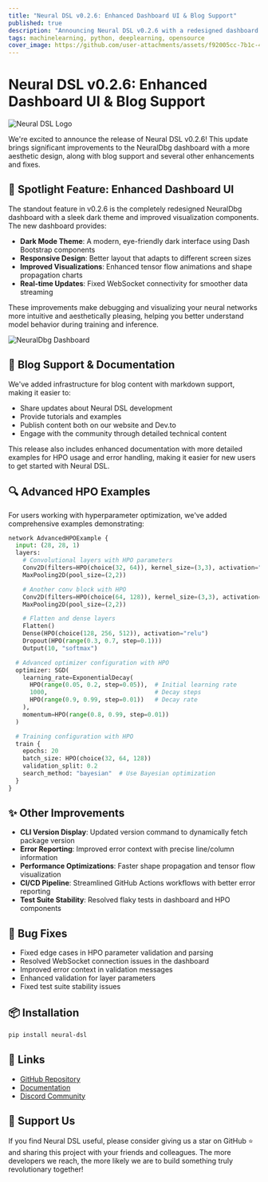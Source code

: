 ```yaml
---
title: "Neural DSL v0.2.6: Enhanced Dashboard UI & Blog Support"
published: true
description: "Announcing Neural DSL v0.2.6 with a redesigned dashboard featuring a sleek dark theme, blog support infrastructure, and improved error reporting."
tags: machinelearning, python, deeplearning, opensource
cover_image: https://github.com/user-attachments/assets/f92005cc-7b1c-4020-aec6-0e6922c36b1b
---
```


# Neural DSL v0.2.6: Enhanced Dashboard UI & Blog Support

![Neural DSL Logo](https://github.com/user-attachments/assets/f92005cc-7b1c-4020-aec6-0e6922c36b1b)

We're excited to announce the release of Neural DSL v0.2.6! This update brings significant improvements to the NeuralDbg dashboard with a more aesthetic design, along with blog support and several other enhancements and fixes.

## 🚀 Spotlight Feature: Enhanced Dashboard UI

The standout feature in v0.2.6 is the completely redesigned NeuralDbg dashboard with a sleek dark theme and improved visualization components. The new dashboard provides:

- **Dark Mode Theme**: A modern, eye-friendly dark interface using Dash Bootstrap components
- **Responsive Design**: Better layout that adapts to different screen sizes
- **Improved Visualizations**: Enhanced tensor flow animations and shape propagation charts
- **Real-time Updates**: Fixed WebSocket connectivity for smoother data streaming

These improvements make debugging and visualizing your neural networks more intuitive and aesthetically pleasing, helping you better understand model behavior during training and inference.

![NeuralDbg Dashboard](https://github.com/user-attachments/assets/dashboard-dark-theme.png)

## 📝 Blog Support & Documentation

We've added infrastructure for blog content with markdown support, making it easier to:

- Share updates about Neural DSL development
- Provide tutorials and examples
- Publish content both on our website and Dev.to
- Engage with the community through detailed technical content

This release also includes enhanced documentation with more detailed examples for HPO usage and error handling, making it easier for new users to get started with Neural DSL.

## 🔍 Advanced HPO Examples

For users working with hyperparameter optimization, we've added comprehensive examples demonstrating:

```python
network AdvancedHPOExample {
  input: (28, 28, 1)
  layers:
    # Convolutional layers with HPO parameters
    Conv2D(filters=HPO(choice(32, 64)), kernel_size=(3,3), activation="relu")
    MaxPooling2D(pool_size=(2,2))

    # Another conv block with HPO
    Conv2D(filters=HPO(choice(64, 128)), kernel_size=(3,3), activation="relu")
    MaxPooling2D(pool_size=(2,2))

    # Flatten and dense layers
    Flatten()
    Dense(HPO(choice(128, 256, 512)), activation="relu")
    Dropout(HPO(range(0.3, 0.7, step=0.1)))
    Output(10, "softmax")

  # Advanced optimizer configuration with HPO
  optimizer: SGD(
    learning_rate=ExponentialDecay(
      HPO(range(0.05, 0.2, step=0.05)),  # Initial learning rate
      1000,                              # Decay steps
      HPO(range(0.9, 0.99, step=0.01))   # Decay rate
    ),
    momentum=HPO(range(0.8, 0.99, step=0.01))
  )

  # Training configuration with HPO
  train {
    epochs: 20
    batch_size: HPO(choice(32, 64, 128))
    validation_split: 0.2
    search_method: "bayesian"  # Use Bayesian optimization
  }
}
```

## ✨ Other Improvements

- **CLI Version Display**: Updated version command to dynamically fetch package version
- **Error Reporting**: Improved error context with precise line/column information
- **Performance Optimizations**: Faster shape propagation and tensor flow visualization
- **CI/CD Pipeline**: Streamlined GitHub Actions workflows with better error reporting
- **Test Suite Stability**: Resolved flaky tests in dashboard and HPO components

## 🐛 Bug Fixes

- Fixed edge cases in HPO parameter validation and parsing
- Resolved WebSocket connection issues in the dashboard
- Improved error context in validation messages
- Enhanced validation for layer parameters
- Fixed test suite stability issues

## 📦 Installation

```bash
pip install neural-dsl
```

## 🔗 Links

- [GitHub Repository](https://github.com/Lemniscate-SHA-256/Neural)
- [Documentation](https://github.com/Lemniscate-SHA-256/Neural/blob/main/docs/dsl.md)
- [Discord Community](https://discord.gg/KFku4KvS)

## 🙏 Support Us

If you find Neural DSL useful, please consider giving us a star on GitHub ⭐ and sharing this project with your friends and colleagues. The more developers we reach, the more likely we are to build something truly revolutionary together!
